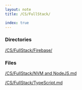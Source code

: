 ```yaml
---
layout: note
title: /CS/FullStack/

index: true
---
```

<h3>Directories</h3>

<a href='/notes/CS/FullStack/Firebase/index.html'>/CS/FullStack/Firebase/</a>

<h3>Files</h3>

<a href='/notes/CS/FullStack/NVM%20and%20NodeJS.html'>/CS/FullStack/NVM and NodeJS.md</a>

<a href='/notes/CS/FullStack/TypeScript.html'>/CS/FullStack/TypeScript.md</a>

